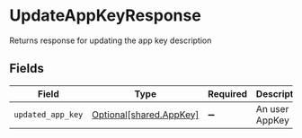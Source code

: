 # UpdateAppKeyResponse

Returns response for updating the app key description


## Fields

| Field                                                    | Type                                                     | Required                                                 | Description                                              |
| -------------------------------------------------------- | -------------------------------------------------------- | -------------------------------------------------------- | -------------------------------------------------------- |
| `updated_app_key`                                        | [Optional[shared.AppKey]](../../models/shared/appkey.md) | :heavy_minus_sign:                                       | An user AppKey                                           |